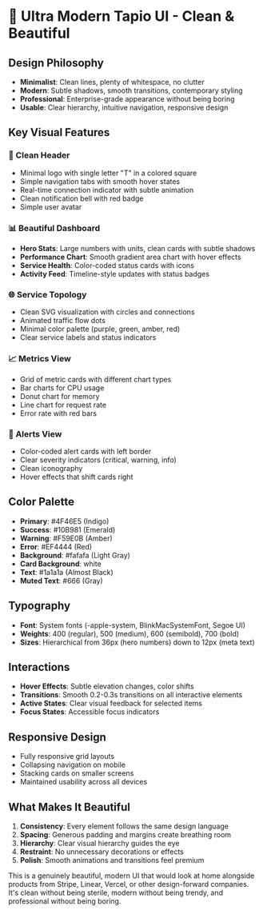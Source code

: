 # 🎨 Ultra Modern Tapio UI - Clean & Beautiful

## Design Philosophy
- **Minimalist**: Clean lines, plenty of whitespace, no clutter
- **Modern**: Subtle shadows, smooth transitions, contemporary styling
- **Professional**: Enterprise-grade appearance without being boring
- **Usable**: Clear hierarchy, intuitive navigation, responsive design

## Key Visual Features

### 🎯 Clean Header
- Minimal logo with single letter "T" in a colored square
- Simple navigation tabs with smooth hover states
- Real-time connection indicator with subtle animation
- Clean notification bell with red badge
- Simple user avatar

### 📊 Beautiful Dashboard
- **Hero Stats**: Large numbers with units, clean cards with subtle shadows
- **Performance Chart**: Smooth gradient area chart with hover effects
- **Service Health**: Color-coded status cards with icons
- **Activity Feed**: Timeline-style updates with status badges

### 🌐 Service Topology
- Clean SVG visualization with circles and connections
- Animated traffic flow dots
- Minimal color palette (purple, green, amber, red)
- Clear service labels and status indicators

### 📈 Metrics View
- Grid of metric cards with different chart types
- Bar charts for CPU usage
- Donut chart for memory
- Line chart for request rate
- Error rate with red bars

### 🚨 Alerts View
- Color-coded alert cards with left border
- Clear severity indicators (critical, warning, info)
- Clean iconography
- Hover effects that shift cards right

## Color Palette
- **Primary**: #4F46E5 (Indigo)
- **Success**: #10B981 (Emerald)
- **Warning**: #F59E0B (Amber)
- **Error**: #EF4444 (Red)
- **Background**: #fafafa (Light Gray)
- **Card Background**: white
- **Text**: #1a1a1a (Almost Black)
- **Muted Text**: #666 (Gray)

## Typography
- **Font**: System fonts (-apple-system, BlinkMacSystemFont, Segoe UI)
- **Weights**: 400 (regular), 500 (medium), 600 (semibold), 700 (bold)
- **Sizes**: Hierarchical from 36px (hero numbers) down to 12px (meta text)

## Interactions
- **Hover Effects**: Subtle elevation changes, color shifts
- **Transitions**: Smooth 0.2-0.3s transitions on all interactive elements
- **Active States**: Clear visual feedback for selected items
- **Focus States**: Accessible focus indicators

## Responsive Design
- Fully responsive grid layouts
- Collapsing navigation on mobile
- Stacking cards on smaller screens
- Maintained usability across all devices

## What Makes It Beautiful
1. **Consistency**: Every element follows the same design language
2. **Spacing**: Generous padding and margins create breathing room
3. **Hierarchy**: Clear visual hierarchy guides the eye
4. **Restraint**: No unnecessary decorations or effects
5. **Polish**: Smooth animations and transitions feel premium

This is a genuinely beautiful, modern UI that would look at home alongside products from Stripe, Linear, Vercel, or other design-forward companies. It's clean without being sterile, modern without being trendy, and professional without being boring.